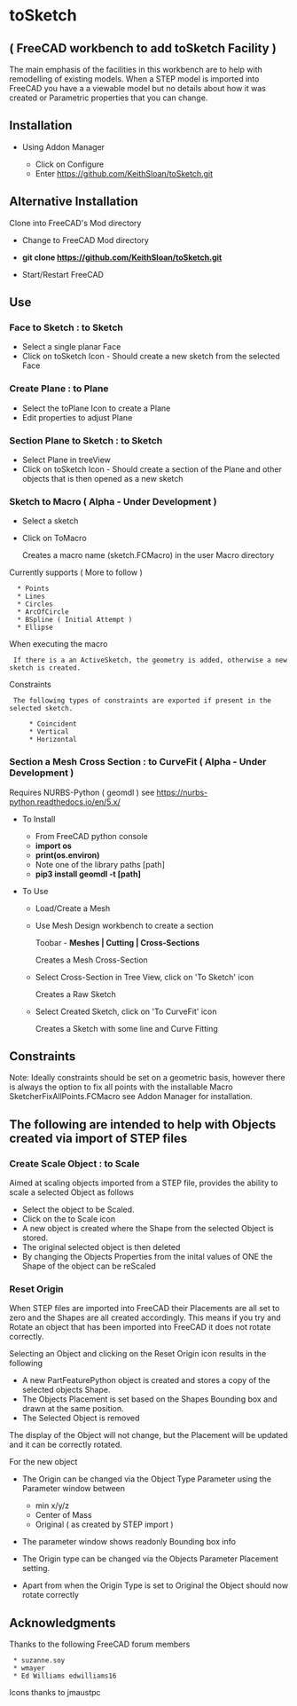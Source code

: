# toSketch 

## ( FreeCAD workbench to add toSketch Facility )

The main emphasis of the facilities in this workbench are to help with remodelling of
existing models. When a STEP model is imported into FreeCAD you have a a viewable model
but no details about how it was created or Parametric properties that you can change.

## Installation

* Using Addon Manager

  * Click on Configure
  * Enter https://github.com/KeithSloan/toSketch.git

## Alternative Installation

Clone into FreeCAD's Mod directory

   * Change to FreeCAD Mod directory
   * **git clone https://github.com/KeithSloan/toSketch.git**

* Start/Restart FreeCAD

## Use

### Face to Sketch : to Sketch

* Select a single planar Face
* Click on toSketch Icon - Should create a new sketch from the selected Face

### Create Plane : to Plane

* Select the toPlane Icon to create a Plane
* Edit properties to adjust Plane

### Section Plane to Sketch : to Sketch

* Select Plane in treeView
* Click on toSketch Icon - Should create a section of the Plane and other objects
                           that is then opened as a new sketch
                           
### Sketch to Macro ( Alpha - Under Development )

* Select a sketch
* Click on ToMacro

   Creates a macro name (sketch.FCMacro) in the user Macro directory
   
Currently supports ( More to follow )
    
      * Points
      * Lines
      * Circles
      * ArcOfCircle
      * BSpline ( Initial Attempt )
      * Ellipse
      
When executing the macro

     If there is a an ActiveSketch, the geometry is added, otherwise a new sketch is created.
     
Constraints

     The following types of constraints are exported if present in the selected sketch.
     
         * Coincident
         * Vertical
         * Horizontal
 
                              
### Section a Mesh Cross Section : to CurveFit ( Alpha - Under Development )

Requires NURBS-Python ( geomdl ) see https://nurbs-python.readthedocs.io/en/5.x/

* To Install
   
    * From FreeCAD python console
    * **import os**
    * **print(os.environ)**
    * Note one of the library paths [path]
    * **pip3 install geomdl -t [path]**

* To Use

    * Load/Create a Mesh
    * Use Mesh Design workbench to create a section 
       
        Toobar - **Meshes | Cutting | Cross-Sections**

        Creates a Mesh Cross-Section
        
    * Select Cross-Section in Tree View, click on 'To Sketch' icon

        Creates a Raw Sketch
      
    * Select Created Sketch, click on 'To CurveFit' icon

        Creates a Sketch with some line and Curve Fitting
        
## Constraints

Note: Ideally constraints should be set on a geometric basis, however there is always
      the option to fix all points with the installable Macro SketcherFixAllPoints.FCMacro
      see Addon Manager for installation. 
 
                           
## The following are intended to help with Objects created via import of STEP files                           
                           
### Create Scale Object : to Scale

Aimed at scaling objects imported from a STEP file, provides the ability to scale a
selected Object as follows

* Select the object to be Scaled.
* Click on the to Scale icon
* A new object is created where the Shape from the selected Object is stored.
* The original selected object is then deleted
* By changing the Objects Properties from the inital values of ONE the Shape of the object can be reScaled

     
### Reset Origin

When STEP files are imported into FreeCAD their Placements are all set to zero and the Shapes are all created accordingly.
This means if you try and Rotate an object that has been imported into FreeCAD it does not rotate correctly.

Selecting an Object and clicking on the Reset Origin icon results in the following

 * A new PartFeaturePython object is created and stores a copy of the selected objects Shape.
 * The Objects Placement is set based on the Shapes Bounding box and drawn at the same position.
 * The Selected Object is removed
 
 The display of the Object will not change, but the Placement will be updated and it can be correctly rotated.
     
 For the new object
      
 * The Origin can be changed via the Object Type Parameter using the Parameter window between
     
    * min x/y/z 
    * Center of Mass
    * Original ( as created by STEP import )
           
 * The parameter window shows readonly Bounding box info
 * The Origin type can be changed via the Objects Parameter Placement setting.
 * Apart from when the Origin Type is set to Original the Object should now rotate correctly
 
 ## Acknowledgments
 
 Thanks to the following FreeCAD forum members
 
     * suzanne.soy
     * wmayer
     * Ed Williams edwilliams16
     
 Icons thanks to jmaustpc    
     
          

